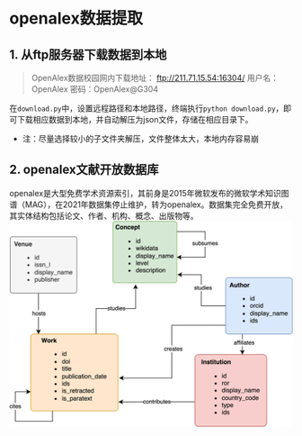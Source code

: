 # openalex数据提取
## 1. 从ftp服务器下载数据到本地
> OpenAlex数据校园网内下载地址：
ftp://211.71.15.54:16304/
> 用户名：OpenAlex
> 密码：OpenAlex@G304

在`download.py`中，设置远程路径和本地路径，终端执行`python download.py`，即可下载相应数据到本地，并自动解压为json文件，存储在相应目录下。
* 注：尽量选择较小的子文件夹解压，文件整体太大，本地内存容易崩

## 2. openalex文献开放数据库
openalex是大型免费学术资源索引，其前身是2015年微软发布的微软学术知识图谱（MAG），在2021年数据集停止维护，转为openalex。数据集完全免费开放，其实体结构包括论文、作者、机构、概念、出版物等。
![alt text](image.png)

